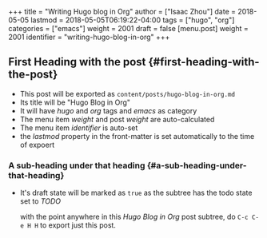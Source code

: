 +++
title = "Writing Hugo blog in Org"
author = ["Isaac Zhou"]
date = 2018-05-05
lastmod = 2018-05-05T06:19:22-04:00
tags = ["hugo", "org"]
categories = ["emacs"]
weight = 2001
draft = false
[menu.post]
  weight = 2001
  identifier = "writing-hugo-blog-in-org"
+++

## First Heading with the post {#first-heading-with-the-post}

-   This post will be exported as
    `content/posts/hugo-blog-in-org.md`
-   Its title will be "Hugo Blog in Org"
-   It will have _hugo_ and _org_ tags and _emacs_ as category
-   The menu item _weight_ and post _weight_ are auto-calculated
-   The menu item _identifier_ is auto-set
-   the _lastmod_ property in the front-matter is set automatically to the time of expoert


### A sub-heading under that heading {#a-sub-heading-under-that-heading}

-   It's draft state will be marked as `true` as the subtree has the todo state set to _TODO_

    with the point <span class="underline">anywhere</span> in this _Hugo Blog in Org_ post subtree, do `C-c C-e H H` to export just this post.
